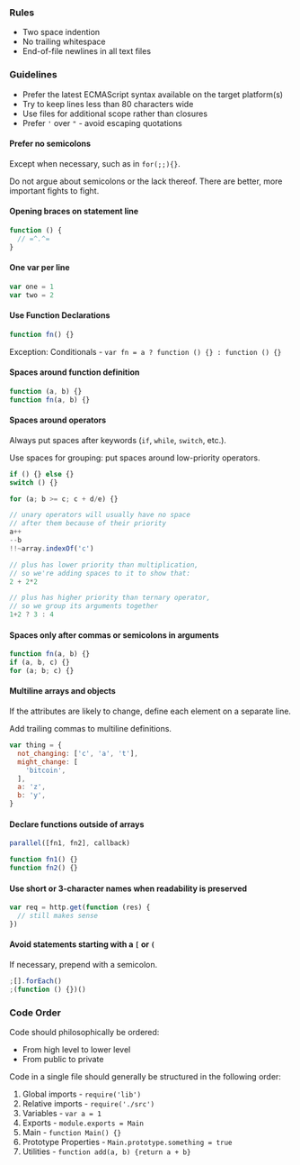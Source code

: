 ### Rules

* Two space indention
* No trailing whitespace
* End-of-file newlines in all text files

### Guidelines

* Prefer the latest ECMAScript syntax available on the target platform(s)
* Try to keep lines less than 80 characters wide
* Use files for additional scope rather than closures
* Prefer `'` over `"` - avoid escaping quotations

#### Prefer no semicolons

Except when necessary, such as in `for(;;){}`.

Do not argue about semicolons or the lack thereof.
There are better, more important fights to fight.

#### Opening braces on statement line

```js
function () {
  // =^.^=
}
```

#### One var per line

```js
var one = 1
var two = 2
```

#### Use Function Declarations

```js
function fn() {}
```

Exception: Conditionals - `var fn = a ? function () {} : function () {}`

#### Spaces around function definition

```js
function (a, b) {}
function fn(a, b) {}
```

#### Spaces around operators

Always put spaces after keywords (`if`, `while`, `switch`, etc.).

Use spaces for grouping: put spaces around low-priority operators. 

```js
if () {} else {}
switch () {}

for (a; b >= c; c + d/e) {}

// unary operators will usually have no space
// after them because of their priority
a++
--b
!!~array.indexOf('c')

// plus has lower priority than multiplication,
// so we're adding spaces to it to show that:
2 + 2*2

// plus has higher priority than ternary operator,
// so we group its arguments together
1+2 ? 3 : 4
```

#### Spaces only after commas or semicolons in arguments

```js
function fn(a, b) {}
if (a, b, c) {}
for (a; b; c) {}
```

#### Multiline arrays and objects

If the attributes are likely to change,
define each element on a separate line.

Add trailing commas to multiline definitions.

```js
var thing = {
  not_changing: ['c', 'a', 't'],
  might_change: [
    'bitcoin',
  ],
  a: 'z',
  b: 'y',
}
```

#### Declare functions outside of arrays

```js
parallel([fn1, fn2], callback)

function fn1() {}
function fn2() {}
```

#### Use short or 3-character names when readability is preserved

```js
var req = http.get(function (res) {
  // still makes sense
})
```

#### Avoid statements starting with a `[` or `(`

If necessary, prepend with a semicolon.

```js
;[].forEach()
;(function () {})()
```

### Code Order

Code should philosophically be ordered:

- From high level to lower level
- From public to private

Code in a single file should generally be structured in the following order:

1. Global imports - `require('lib')`
2. Relative imports - `require('./src')`
3. Variables - `var a = 1`
4. Exports - `module.exports = Main`
5. Main - `function Main() {}`
6. Prototype Properties - `Main.prototype.something = true`
7. Utilities - `function add(a, b) {return a + b}`
